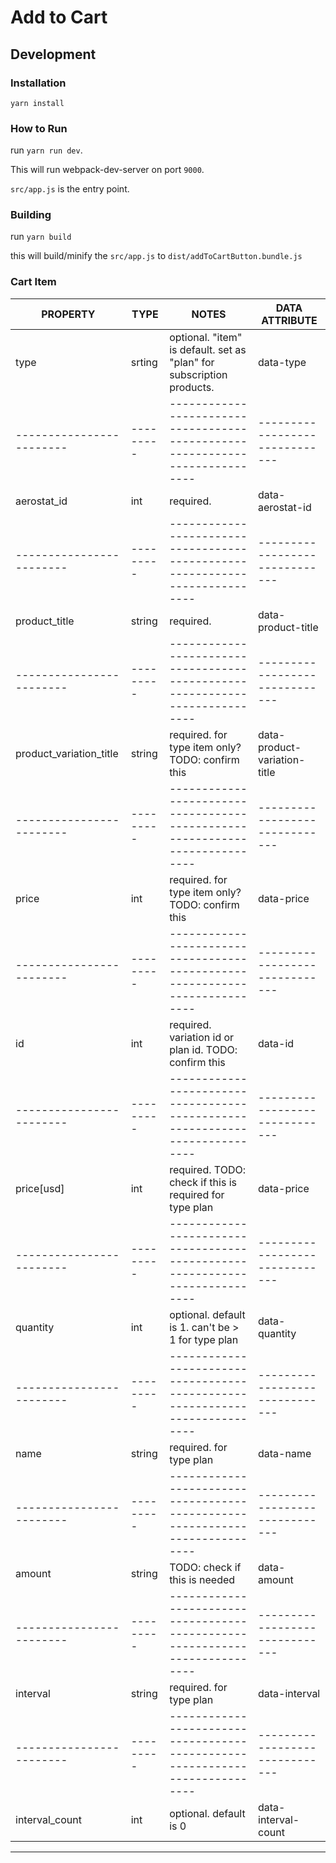 # Add to Cart

## Development

### Installation

```
yarn install
```

### How to Run

run `yarn run dev`.

This will run webpack-dev-server on port `9000`.

`src/app.js` is the entry point.

### Building

run `yarn build`

this will build/minify the `src/app.js` to `dist/addToCartButton.bundle.js`

### Cart Item

PROPERTY                |TYPE     |NOTES                                                                       |DATA ATTRIBUTE
------------------------|---------|----------------------------------------------------------------------------|------------------------------
type                    |srting   |optional. "item" is default. set as "plan" for subscription products.  	   |data-type
------------------------|---------|----------------------------------------------------------------------------|------------------------------
aerostat_id             |int      |required.                                                              	   |data-aerostat-id
------------------------|---------|----------------------------------------------------------------------------|------------------------------
product_title           |string   |required.                                                              	   |data-product-title
------------------------|---------|----------------------------------------------------------------------------|------------------------------
product_variation_title |string   |required. for type item only? TODO: confirm this                       	   |data-product-variation-title
------------------------|---------|----------------------------------------------------------------------------|------------------------------
price                   |int      |required. for type item only? TODO: confirm this                       	   |data-price
------------------------|---------|----------------------------------------------------------------------------|------------------------------
id                      |int      |required. variation id or plan id. TODO: confirm this                  	   |data-id
------------------------|---------|----------------------------------------------------------------------------|------------------------------
price[usd]              |int      |required. TODO: check if this is required for type plan                	   |data-price
------------------------|---------|----------------------------------------------------------------------------|------------------------------
quantity                |int      |optional. default is 1. can't be > 1 for type plan                     	   |data-quantity
------------------------|---------|----------------------------------------------------------------------------|------------------------------
name                    |string   |required. for type plan                                                	   |data-name
------------------------|---------|----------------------------------------------------------------------------|------------------------------
amount                  |string   |TODO: check if this is needed                                          	   |data-amount
------------------------|---------|----------------------------------------------------------------------------|------------------------------
interval                |string   |required. for type plan                                                	   |data-interval
------------------------|---------|----------------------------------------------------------------------------|------------------------------
interval_count          |int      |optional. default is 0                                                 	   |data-interval-count
----------------------------------------------------------------------------------------------------------------------------------------------
